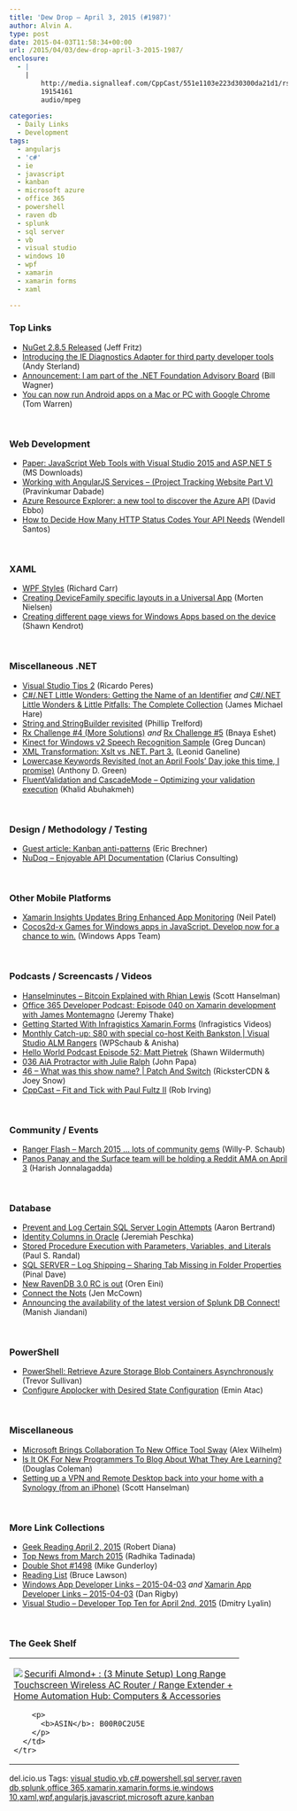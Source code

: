 ```yaml
---
title: 'Dew Drop – April 3, 2015 (#1987)'
author: Alvin A.
type: post
date: 2015-04-03T11:58:34+00:00
url: /2015/04/03/dew-drop-april-3-2015-1987/
enclosure:
  - |
    |
        http://media.signalleaf.com/CppCast/551e1103e223d30300da21d1/rss/Episode6.output.mp3
        19154161
        audio/mpeg
        
categories:
  - Daily Links
  - Development
tags:
  - angularjs
  - 'c#'
  - ie
  - javascript
  - kanban
  - microsoft azure
  - office 365
  - powershell
  - raven db
  - splunk
  - sql server
  - vb
  - visual studio
  - windows 10
  - wpf
  - xamarin
  - xamarin forms
  - xaml

---
```

### <a name="top"></a>Top Links

  * <a href="http://blog.nuget.org/20150331/nuget-2.8.5.html" target="_blank">NuGet 2.8.5 Released</a> (Jeff Fritz)
  * <a href="http://blogs.msdn.com/b/ie/archive/2015/04/02/introducing-the-ie-diagnostics-adapter-for-third-party-developer-tools.aspx" target="_blank">Introducing the IE Diagnostics Adapter for third party developer tools</a> (Andy Sterland)
  * <a href="http://thebillwagner.com/Blog/Item/AnnouncementIampartoftheNETFoundationAdvisoryBoard%5E1658" target="_blank">Announcement: I am part of the .NET Foundation Advisory Board</a> (Bill Wagner)
  * <a href="http://www.theverge.com/2015/4/3/8339197/android-apps-on-windows-mac-linux-chrome-os" target="_blank">You can now run Android apps on a Mac or PC with Google Chrome</a> (Tom Warren)

&nbsp;

### <a name="web"></a>Web Development

  * <a href="http://www.microsoft.com/en-us/download/details.aspx?id=46417&WT.mc_id=rss_alldownloads_all" target="_blank">Paper: JavaScript Web Tools with Visual Studio 2015 and ASP.NET 5</a> (MS Downloads)
  * <a href="http://feedproxy.google.com/~r/netCurryRecentArticles/~3/ktPbjqN9JsY/ShowArticle.aspx" target="_blank">Working with AngularJS Services &#8211; (Project Tracking Website Part V)</a> (Pravinkumar Dabade)
  * <a href="http://azure.microsoft.com/blog/2015/04/02/azure-resource-explorer-a-new-tool-to-discover-the-azure-api/" target="_blank">Azure Resource Explorer: a new tool to discover the Azure API</a> (David Ebbo)
  * <a href="http://feedproxy.google.com/~r/ProgrammableWeb/~3/lGRhUtF7mCE/02" target="_blank">How to Decide How Many HTTP Status Codes Your API Needs</a> (Wendell Santos)

&nbsp;

### <a name="silverlight"></a>XAML

  * <a href="http://feedproxy.google.com/~r/BlackwaspLatestAdditions/~3/rQM56nG83xs/RSSLanding.aspx" target="_blank">WPF Styles</a> (Richard Carr)
  * <a href="http://www.sharpgis.net/post/2015/04/01/Creating-DeviceFamily-specific-layouts-in-a-Universal-App" target="_blank">Creating DeviceFamily specific layouts in a Universal App</a> (Morten Nielsen)
  * <a href="http://www.visuallylocated.com/post/2015/04/02/Creating-different-page-views-for-Windows-Apps-based-on-the-device.aspx" target="_blank">Creating different page views for Windows Apps based on the device</a> (Shawn Kendrot)

&nbsp;

### <a name="dotnet"></a>Miscellaneous .NET

  * <a href="http://weblogs.asp.net:80/ricardoperes/visual-studio-tips-2" target="_blank">Visual Studio Tips 2</a> (Ricardo Peres)
  * <a href="http://feedproxy.google.com/~r/geekswithblogs/~3/440KXiY1Vyk/c.net-little-wonders-getting-the-name-of-an-identifier.aspx" target="_blank">C#/.NET Little Wonders: Getting the Name of an Identifier</a> _and_ <a href="http://feedproxy.google.com/~r/BlackRabbitCoder/~3/ocJn7-03ZoU/c.net-little-wonders-amp-little-pitfalls-the-complete-collection.aspx" target="_blank">C#/.NET Little Wonders & Little Pitfalls: The Complete Collection</a> (James Michael Hare)
  * <a href="http://trelford.com/blog/post/StringBuilder.aspx" target="_blank">String and StringBuilder revisited</a> (Phillip Trelford)
  * <a href="http://blogs.microsoft.co.il/bnaya/2015/04/02/rx-challenge-4-more-solution/" target="_blank">Rx Challenge #4 (More Solutions)</a> _and_ <a href="http://blogs.microsoft.co.il/bnaya/2015/04/03/rx-challenge-5/" target="_blank">Rx Challenge #5</a> (Bnaya Eshet)
  * <a href="http://channel9.msdn.com/coding4fun/kinect/Kinect-for-Windows-v2-Speech-Recognition-Sample" target="_blank">Kinect for Windows v2 Speech Recognition Sample</a> (Greg Duncan)
  * <a href="http://feedproxy.google.com/~r/geekswithblogs/~3/mwtOMZ7tBoI/xml-transformation-xslt-vs-.net.-part-3.aspx" target="_blank">XML Transformation: Xslt vs .NET. Part 3.</a> (Leonid Ganeline)
  * <a href="http://blogs.msdn.com/b/vbteam/archive/2015/04/02/lowercase-keywords-revisited.aspx" target="_blank">Lowercase Keywords Revisited (not an April Fools&#8217; Day joke this time, I promise)</a> (Anthony D. Green)
  * <a href="http://www.khalidabuhakmeh.com/fluentvalidation-and-cascademode" target="_blank">FluentValidation and CascadeMode &#8211; Optimizing your validation execution</a> (Khalid Abuhakmeh)

&nbsp;

### <a name="design"></a>Design / Methodology / Testing

  * <a href="http://blogs.msdn.com/b/microsoft_press/archive/2015/04/02/guest-article-kanban-anti-patterns.aspx" target="_blank">Guest article: Kanban anti-patterns</a> (Eric Brechner)
  * <a href="http://www.nudoq.org/#!/" target="_blank">NuDoq &#8211; Enjoyable API Documentation</a> (Clarius Consulting)

&nbsp;

### <a name="mobile"></a>Other Mobile Platforms

  * <a href="http://blog.xamarin.com/xamarin-insights-updates-bring-enhanced-app-monitoring/" target="_blank">Xamarin Insights Updates Bring Enhanced App Monitoring</a> (Neil Patel)
  * <a href="http://blogs.windows.com/buildingapps/2015/04/02/cocos2d-x-games-for-windows-apps-in-javascript-develop-now-for-a-chance-to-win/" target="_blank">Cocos2d-x Games for Windows apps in JavaScript. Develop now for a chance to win.</a> (Windows Apps Team)

&nbsp;

### <a name="podcasts"></a>Podcasts / Screencasts / Videos

  * <a href="http://www.hanselminutes.com/default.aspx?ShowID=13470" target="_blank">Hanselminutes &#8211; Bitcoin Explained with Rhian Lewis</a> (Scott Hanselman)
  * <a href="http://blogs.office.com/2015/04/02/office-365-developer-podcast-episode-040-on-xamarin-development-with-james-montemagno/" target="_blank">Office 365 Developer Podcast: Episode 040 on Xamarin development with James Montemagno</a> (Jeremy Thake)
  * <a href="http://www.infragistics.com/community/blogs/ig_videos/archive/2015/04/02/getting-started-with-infragistics-xamarin-forms.aspx" target="_blank">Getting Started With Infragistics Xamarin.Forms</a> (Infragistics Videos)
  * <a href="http://channel9.msdn.com/Series/Visual-Studio-ALMRangers/Monthly-Catch-up-S80-with-special-co-host-Keith-Bankston" target="_blank">Monthly Catch-up: S80 with special co-host Keith Bankston | Visual Studio ALM Rangers</a> (WPSchaub & Anisha)
  * <a href="http://hwpod.libsyn.com/episode-52-matt-pietrek" target="_blank">Hello World Podcast Episode 52: Matt Pietrek</a> (Shawn Wildermuth)
  * <a href="http://devchat.tv/adventures-in-angular/036-protractor-with-julie-ralph" target="_blank">036 AiA Protractor with Julie Ralph</a> (John Papa)
  * <a href="http://channel9.msdn.com/Shows/Patch-And-Switch/46-What-was-this-show-name" target="_blank">46 &#8211; What was this show name? | Patch And Switch</a> (RicksterCDN & Joey Snow)
  * <a href="http://media.signalleaf.com/CppCast/551e1103e223d30300da21d1/rss/Episode6.output.mp3" target="_blank">CppCast &#8211; Fit and Tick with Paul Fultz II</a> (Rob Irving)

&nbsp;

### <a name="events"></a>Community / Events

  * <a href="http://blogs.msdn.com/b/willy-peter_schaub/archive/2015/04/02/ranger-flash-march-2015-lots-of-community-gems.aspx" target="_blank">Ranger Flash – March 2015 &#8230; lots of community gems</a> (Willy-P. Schaub)
  * <a href="http://feedproxy.google.com/~r/wmexperts/~3/bh8WSU5qIJo/story01.htm" target="_blank">Panos Panay and the Surface team will be holding a Reddit AMA on April 3</a> (Harish Jonnalagadda)

&nbsp;

### <a name="sql"></a>Database

  * <a href="http://feedproxy.google.com/~r/MSSQLTips-LatestSqlServerTips/~3/4LepWgjFHrM/tip.asp" target="_blank">Prevent and Log Certain SQL Server Login Attempts</a> (Aaron Bertrand)
  * <a href="http://feedproxy.google.com/~r/BrentOzar-SqlServerDba/~3/QGuLq01F7JQ/" target="_blank">Identity Columns in Oracle</a> (Jeremiah Peschka)
  * <a href="http://www.sqlskills.com/blogs/kimberly/stored-procedure-execution-with-parameters-variables-and-literals/?utm_source=rss&utm_medium=rss&utm_campaign=stored-procedure-execution-with-parameters-variables-and-literals" target="_blank">Stored Procedure Execution with Parameters, Variables, and Literals</a> (Paul S. Randal)
  * <a href="http://blog.sqlauthority.com/2015/04/03/sql-server-log-shipping-sharing-tab-missing-in-folder-properties/" target="_blank">SQL SERVER – Log Shipping – Sharing Tab Missing in Folder Properties</a> (Pinal Dave)
  * <a href="http://feedproxy.google.com/~r/AyendeRahien/~3/jCcAmFvDxkU/new-ravendb-3-0-rc-is-out" target="_blank">New RavenDB 3.0 RC is out</a> (Oren Eini)
  * <a href="http://www.midnightdba.com/Jen/2015/04/connect-the-nots/" target="_blank">Connect the Nots</a> (Jen McCown)
  * <a href="http://blogs.splunk.com/2015/04/02/splunk-db-connect-new/" target="_blank">Announcing the availability of the latest version of Splunk DB Connect!</a> (Manish Jiandani)

&nbsp;

### <a name="ps"></a>PowerShell

  * <a href="http://trevorsullivan.net/2015/04/02/powershell-retrieve-azure-storage-blob-containers-asynchronously/" target="_blank">PowerShell: Retrieve Azure Storage Blob Containers Asynchronously</a> (Trevor Sullivan)
  * <a href="https://p0w3rsh3ll.wordpress.com/2015/04/02/configure-applocker-with-desired-state-configuration/" target="_blank">Configure Applocker with Desired State Configuration</a> (Emin Atac)

&nbsp;

### <a name="misc"></a>Miscellaneous

  * <a href="http://feedproxy.google.com/~r/Techcrunch/~3/BEtKSYql7ZE/" target="_blank">Microsoft Brings Collaboration To New Office Tool Sway</a> (Alex Wilhelm)
  * <a href="http://simpleprogrammer.com/2015/04/02/is-it-ok-for-new-programmers-to-blog-about-what-they-are-learning/" target="_blank">Is It OK For New Programmers To Blog About What They Are Learning?</a> (Douglas Coleman)
  * <a href="http://feeds.hanselman.com/~/88144534/0/scotthanselman~Setting-up-a-VPN-and-Remote-Desktop-back-into-your-home-with-a-Synology-from-an-iPhone.aspx" target="_blank">Setting up a VPN and Remote Desktop back into your home with a Synology (from an iPhone)</a> (Scott Hanselman)

&nbsp;

### <a name="links"></a>More Link Collections

  * <a href="http://feeds.regulargeek.com/~r/RegularGeek/~3/owRiyWtwJa8/" target="_blank">Geek Reading April 2, 2015</a> (Robert Diana)
  * <a href="http://blogs.msdn.com/b/visualstudio/archive/2015/04/02/top-news-from-march-2015.aspx" target="_blank">Top News from March 2015</a> (Radhika Tadinada)
  * <a href="http://afreshcup.com/home/2015/4/2/double-shot-1498.html" target="_blank">Double Shot #1498</a> (Mike Gunderloy)
  * <a href="http://www.brucelawson.co.uk/2015/reading-list-108/" target="_blank">Reading List</a> (Bruce Lawson)
  * <a href="http://windowsappdev.com/2015/04/windows-app-developer-links-2015-04-03/" target="_blank">Windows App Developer Links &#8211; 2015-04-03</a> _and_ <a href="http://allaboutxamarin.com/2015/04/xamarin-app-developer-links-2015-04-03/" target="_blank">Xamarin App Developer Links &#8211; 2015-04-03</a> (Dan Rigby)
  * <a href="http://www.lyalin.com/2015/04/02/visual-studio-developer-top-ten-for-april-2nd-2015/" target="_blank">Visual Studio – Developer Top Ten for April 2nd, 2015</a> (Dmitry Lyalin)

&nbsp;

### <a name="shelf"></a>The Geek Shelf

<div id="scid:7dc1bd33-94bd-46fd-a20b-0131235bcd47:cda1aeea-8333-4c9a-af17-b3539b13d4f0" class="wlWriterEditableSmartContent" style="float: none; padding-bottom: 0px; padding-top: 0px; padding-left: 0px; margin: 0px; display: inline; padding-right: 0px">
  <table cellspacing="0" cellpadding="2" width="400" border="0" unselectable="on">
    <tr>
      <td valign="top" width="400">
        <p>
          <a title="Securifi Almond+ : (3 Minute Setup) Long Range Touchscreen Wireless AC Router / Range Extender + Home Automation Hub: Computers & Accessories" href="http://www.amazon.com/exec/obidos/ASIN/B00R0C2U5E/alvinashcraft-20"><img data-recalc-dims="1" decoding="async" src="https://i0.wp.com/images.amazon.com/images/P/B00R0C2U5E.01.MZZZZZZZ.jpg?w=660" border="0" align="left" style="float:left" />Securifi Almond+ : (3 Minute Setup) Long Range Touchscreen Wireless AC Router / Range Extender + Home Automation Hub: Computers & Accessories</a>
        </p>
        
        <p>
          <b>ASIN</b>: B00R0C2U5E
        </p>
      </td>
    </tr>
  </table>
</div>

<div id="scid:0767317B-992E-4b12-91E0-4F059A8CECA8:ed5e6ab1-4e1f-4597-825d-2320f7482b1a" class="wlWriterEditableSmartContent" style="float: none; padding-bottom: 0px; padding-top: 0px; padding-left: 0px; margin: 0px; display: inline; padding-right: 0px">
  del.icio.us Tags: <a href="http://del.icio.us/popular/visual+studio" rel="tag">visual studio</a>,<a href="http://del.icio.us/popular/vb" rel="tag">vb</a>,<a href="http://del.icio.us/popular/c%23" rel="tag">c#</a>,<a href="http://del.icio.us/popular/powershell" rel="tag">powershell</a>,<a href="http://del.icio.us/popular/sql+server" rel="tag">sql server</a>,<a href="http://del.icio.us/popular/raven+db" rel="tag">raven db</a>,<a href="http://del.icio.us/popular/splunk" rel="tag">splunk</a>,<a href="http://del.icio.us/popular/office+365" rel="tag">office 365</a>,<a href="http://del.icio.us/popular/xamarin" rel="tag">xamarin</a>,<a href="http://del.icio.us/popular/xamarin.forms" rel="tag">xamarin.forms</a>,<a href="http://del.icio.us/popular/ie" rel="tag">ie</a>,<a href="http://del.icio.us/popular/windows+10" rel="tag">windows 10</a>,<a href="http://del.icio.us/popular/xaml" rel="tag">xaml</a>,<a href="http://del.icio.us/popular/wpf" rel="tag">wpf</a>,<a href="http://del.icio.us/popular/angularjs" rel="tag">angularjs</a>,<a href="http://del.icio.us/popular/javascript" rel="tag">javascript</a>,<a href="http://del.icio.us/popular/microsoft+azure" rel="tag">microsoft azure</a>,<a href="http://del.icio.us/popular/kanban" rel="tag">kanban</a>
</div>